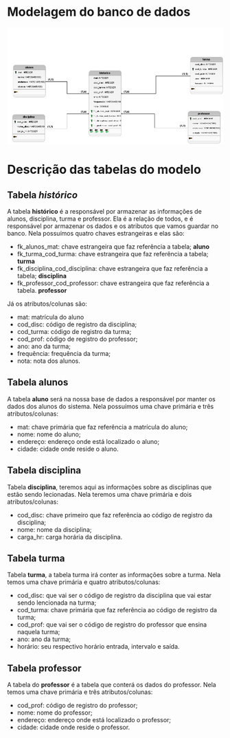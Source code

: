 # Modelagem do banco de dados 

<div align = "center">
<img src= "maneleclara.logico1.png">
</div>

# Descrição das tabelas do modelo

<h2>Tabela <i>histórico</i></h2>
A tabela <b>histórico</b> é a responsável por armazenar as informações de alunos, disciplina, turma e professor. Ela é a relação de todos, e é responsável por armazenar os dados e os atributos que vamos guardar no banco. 
Nela possuímos quatro chaves estrangeiras e elas são:
<ul>
 <li>fk_alunos_mat: chave estrangeira que faz referência a tabela; <b>aluno</b></li>
 <li>fk_turma_cod_turma: chave estrangeira que faz referência a tabela; <b>turma</b></li>
 <li>fk_disciplina_cod_disciplina: chave estrangeira que faz referência a tabela; <b>disciplina</b></li>
 <li>fk_professor_cod_professor: chave estrangeira que faz referência a tabela. <b>professor</b></li>
</ul>
Já os atributos/colunas são:
<ul>
<li>mat: matrícula do aluno</li>
<li>cod_disc: código de registro da disciplina;</li>
<li>cod_turma: código de registro da turma;</li>
<li>cod_prof: código de registro do professor;</li>
<li>ano: ano da turma;</li>
<li>frequência: frequência da turma;</li>
<li>nota: nota dos alunos.</li>
</ul>

<h2>Tabela <b>alunos</b></h2>

A tabela <b>aluno</b> será na nossa base de dados a responsável por manter os dados dos alunos do sistema.
Nela possuímos uma chave primária e três atributos/colunas:
<ul>
<li>mat: chave primária que faz referência a matrícula do aluno;</li>
<li>nome: nome do aluno;</li>
<li>endereço: endereço onde está localizado o aluno;</li>
<li>cidade: cidade onde reside o aluno.</li>
</ul>

<h2>Tabela <b>disciplina</b></h2>

Tabela <b>disciplina</b>, teremos aqui as informações sobre as disciplinas que estão sendo lecionadas. Nela teremos uma chave primária e dois atributos/colunas:
<ul>
<li>cod_disc: chave primeiro que faz referência ao código de registro da disciplina;</li>
<li>nome: nome da disciplina;</li>
<li>carga_hr: carga horária da disciplina.</li>
</ul>

<h2>Tabela <b>turma</b></h2>

Tabela <b>turma</b>, a tabela turma irá conter as informações sobre a turma. Nela temos uma chave primária e quatro atributos/colunas:
<ul>
<li>cod_disc: que vai ser o código de registro da disciplina que vai estar sendo lencionada na turma;</li>
<li>cod_turma: chave primária que faz referência ao código de registro da turma;</li>
<li>cod_prof: que vai ser o código de registro do professor que ensina naquela turma;</li>
<li>ano: ano da turma;</li>
<li>horário: seu respectivo horário entrada, intervalo e saída.</li>
</ul>

<h2>Tabela <b>professor</b></h2>

A tabela do <b>professor</b> é a tabela que conterá os dados do professor. Nela temos uma chave primária e três atributos/colunas:
<ul>
<li>cod_prof: código de registro do professor;</li>
<li>nome: nome do professor;</li>
<li>endereço: endereço onde está localizado o professor;</li>
<li>cidade: cidade onde reside o professor.</li>
</ul>
